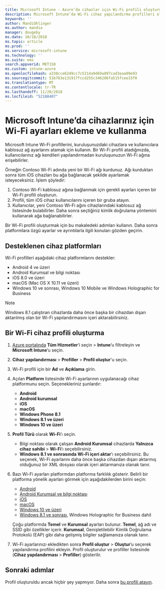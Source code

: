 ```yaml
---
title: Microsoft Intune - Azure’da cihazlar için Wi-Fi profili oluşturma | Microsoft Docs
description: Microsoft Intune’da Wi-Fi cihaz yapılandırma profilleri oluşturmak için adımları inceleyin. Android, Android Kurumsal, Android bilgi noktası, iOS, macOS, Windows 10 ve sonrası ve Windows Holographic for Business için profil oluşturun. Bu profilleri kullanarak sertifika kullanmak için bir Wi-Fi bağlantısı oluşturmak, EAP türü seçmek, kimlik doğrulama yöntemi seçmek, proxy etkinleştirmek gibi pek çok şey yapabilirsiniz.
keywords: ''
author: MandiOhlinger
ms.author: mandia
manager: dougeby
ms.date: 10/18/2018
ms.topic: article
ms.prod: ''
ms.service: microsoft-intune
ms.technology: ''
ms.suite: ems
search.appverid: MET150
ms.custom: intune-azure
ms.openlocfilehash: a338cce6249cc7c5214a9d69a897cad3eaa09e93
ms.sourcegitcommit: 51b763e131917fccd255c346286fa515fcee33f0
ms.translationtype: MT
ms.contentlocale: tr-TR
ms.lasthandoff: 11/20/2018
ms.locfileid: "52188407"
---
```

# <a name="add-and-use-wi-fi-settings-on-your-devices-in-microsoft-intune"></a>Microsoft Intune’da cihazlarınız için Wi-Fi ayarları ekleme ve kullanma

Microsoft Intune Wi-Fi profillerini, kuruluşunuzdaki cihazlara ve kullanıcılara kablosuz ağ ayarlarını atamak için kullanın. Bir Wi-Fi profili atadığınızda, kullanıcılarınız ağı kendileri yapılandırmadan kuruluşunuzun Wi-Fi ağına erişebilirler.

Örneğin Contoso Wi-Fi adında yeni bir Wi-Fi ağı kurdunuz. Ağı kurduktan sonra tüm iOS cihazları bu ağa bağlanacak şekilde ayarlamak isteyeceksiniz. İşlem şöyledir:

1. Contoso Wi-Fi kablosuz ağına bağlanmak için gerekli ayarları içeren bir Wi-Fi profili oluşturun.
2. Profili, tüm iOS cihaz kullanıcılarını içeren bir gruba atayın.
3. Kullanıcılar, yeni Contoso Wi-Fi ağını cihazlarındaki kablosuz ağ listesinde bulabilirler. Daha sonra seçtiğiniz kimlik doğrulama yöntemini kullanarak ağa bağlanabilirler.

Bir Wi-Fi profili oluşturmak için bu makaledeki adımları kullanın. Daha sonra platformlara özgü ayarlar ve ayrıntılarla ilgili konuları gözden geçirin.

## <a name="supported-device-platforms"></a>Desteklenen cihaz platformları

Wi-Fi profilleri aşağıdaki cihaz platformlarını destekler:

- Android 4 ve üzeri
- Android Kurumsal ve bilgi noktası
- iOS 8.0 ve üzeri
- macOS (Mac OS X 10.11 ve üzeri)
- Windows 10 ve sonrası, Windows 10 Mobile ve Windows Holographic for Business

> [!NOTE]
> Windows 8.1 çalıştıran cihazlarda daha önce başka bir cihazdan dışarı aktarılmış olan bir Wi-Fi yapılandırmasını içeri aktarabilirsiniz.

## <a name="create-a-wi-fi-device-profile"></a>Bir Wi-Fi cihaz profili oluşturma

1. [Azure portalında](https://portal.azure.com) **Tüm Hizmetler**’i seçin > **Intune**’u filtreleyin ve **Microsoft Intune**’u seçin. 
2. **Cihaz yapılandırması** > **Profiller** > **Profil oluştur**'u seçin.
3. Wi-Fi profili için bir **Ad** ve **Açıklama** girin.
4. Açılan **Platform** listesinde Wi-Fi ayarlarının uygulanacağı cihaz platformunu seçin. Seçenekleriniz şunlardır:

    - **Android**
    - **Android kurumsal**
    - **iOS**
    - **macOS**
    - **Windows Phone 8.1**
    - **Windows 8.1 ve üzeri**
    - **Windows 10 ve üzeri**

5. **Profil Türü** olarak **Wi-Fi**’ı seçin.

    - Bilgi noktası olarak çalışan **Android Kurumsal** cihazlarda **Yalnızca cihaz sahibi** > **Wi-Fi**’ı seçebilirsiniz.
    - **Windows 8.1 ve sonrasında** **Wi-Fi içeri aktar**’ı seçebilirsiniz. Bu seçenek, Wi-Fi ayarlarını daha önce başka cihazdan dışarı aktarmış olduğunuz bir XML dosyası olarak içeri aktarmanıza olanak tanır.

6. Bazı Wi-Fi ayarları platformdan platforma farklılık gösterir. Belirli bir platforma yönelik ayarları görmek için aşağıdakilerden birini seçin:

    - [Android](wi-fi-settings-android.md)
    - [Android Kurumsal ve bilgi noktası](wi-fi-settings-android-enterprise.md)
    - [iOS](wi-fi-settings-ios.md)
    - [macOS](wi-fi-settings-macos.md)
    - [Windows 10 ve üzeri](wi-fi-settings-windows.md)
    - [Windows 8.1 ve sonrası](wi-fi-settings-import-windows-8-1.md), Windows Holographic for Business dahil

    Çoğu platformda **Temel** ve **Kurumsal** ayarları bulunur. **Temel**, ağ adı ve SSID gibi özellikler içerir. **Kurumsal**, Genişletilebilir Kimlik Doğrulama Protokolü (EAP) gibi daha gelişmiş bilgiler sağlamanıza olanak tanır.

7. Wi-Fi ayarlarınızı ekledikten sonra **Profil oluştur** > **Oluştur**’u seçerek yapılandırma profilini ekleyin. Profil oluşturulur ve profiller listesinde (**Cihaz yapılandırması** > **Profiller**) gösterilir.

## <a name="next-steps"></a>Sonraki adımlar

Profil oluşturuldu ancak hiçbir şey yapmıyor. Daha sonra [bu profili atayın](device-profile-assign.md).
